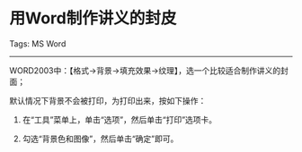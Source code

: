 # 用Word制作讲义的封皮
Tags: MS Word

------

WORD2003中：【格式->背景->填充效果->纹理】，选一个比较适合制作讲义的封面；

 

默认情况下背景不会被打印，为打印出来，按如下操作：

 

1. 在“工具”菜单上，单击“选项”，然后单击“打印”选项卡。 

1. 勾选“背景色和图像”，然后单击“确定”即可。